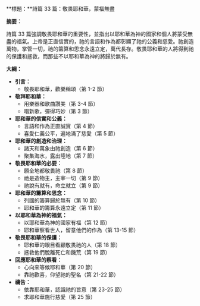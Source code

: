 **標題：**詩篇 33 篇：敬畏耶和華，蒙福無盡

**摘要：**

詩篇 33 篇強調敬畏耶和華的重要性，並指出以耶和華為神的國家和個人將蒙受無盡的福氣。上帝是正直信實的，祂的言語和作為都彰顯了祂的公義和慈愛。祂創造萬物，掌管一切，祂的籌算和思念永遠立定，萬代長存。敬畏耶和華的人將得到祂的保護和拯救，而那些不以耶和華為神的將歸於無有。

**大綱：**

* **引言：**
    * 敬畏耶和華，歡樂稱頌（第 1-2 節）
* **敬拜耶和華：**
    * 用樂器和歌曲讚美（第 3-4 節）
    * 唱新歌，彈得巧妙（第 3 節）
* **耶和華的信實和公義：**
    * 言語和作為正直誠實（第 4 節）
    * 喜愛仁義公平，遍地滿了慈愛（第 5 節）
* **耶和華的創造和治理：**
    * 諸天和萬象由祂創造（第 6 節）
    * 聚集海水，露出陸地（第 7 節）
* **敬畏耶和華的必要：**
    * 願全地都敬畏祂（第 8 節）
    * 祂是造物主，主宰一切（第 9 節）
    * 祂說有就有，命立就立（第 9 節）
* **耶和華的籌算和思念：**
    * 列國的籌算歸於無有（第 10 節）
    * 耶和華的籌算永遠立定（第 11 節）
* **以耶和華為神的福氣：**
    * 以耶和華為神的國家有福（第 12 節）
    * 耶和華察看世人，留意他們的作為（第 13-15 節）
* **敬畏耶和華的保護：**
    * 耶和華的眼目看顧敬畏祂的人（第 18 節）
    * 拯救他們脫離死亡和饑荒（第 19 節）
* **回應耶和華的察看：**
    * 心向來等候耶和華（第 20 節）
    * 靠祂歡喜，仰望祂的聖名（第 21-22 節）
* **禱告：**
    * 依靠耶和華，認識祂的旨意（第 23-25 節）
    * 求耶和華施行慈愛（第 25 節）